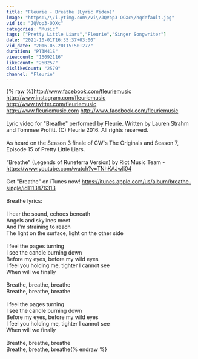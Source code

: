 ```yaml
---
title: "Fleurie - Breathe (Lyric Video)"
image: "https:\/\/i.ytimg.com\/vi\/JQVop3-OOXc\/hqdefault.jpg"
vid_id: "JQVop3-OOXc"
categories: "Music"
tags: ["Pretty Little Liars","Fleurie","Singer Songwriter"]
date: "2021-10-01T16:35:37+03:00"
vid_date: "2016-05-20T15:50:27Z"
duration: "PT3M41S"
viewcount: "16092116"
likeCount: "260257"
dislikeCount: "2579"
channel: "Fleurie"
---
```

{% raw %}<a rel="nofollow" target="blank" href="http://www.facebook.com/fleuriemusic">http://www.facebook.com/fleuriemusic</a><br /><a rel="nofollow" target="blank" href="http://www.instagram.com/fleuriemusic">http://www.instagram.com/fleuriemusic</a><br /><a rel="nofollow" target="blank" href="http://www.twitter.com/fleuriemusic">http://www.twitter.com/fleuriemusic</a><br /><a rel="nofollow" target="blank" href="http://www.fleuriemusic.com">http://www.fleuriemusic.com</a> <a rel="nofollow" target="blank" href="http://www.facebook.com/fleuriemusic">http://www.facebook.com/fleuriemusic</a><br /><br />Lyric video for &quot;Breathe&quot; performed by Fleurie. Written by Lauren Strahm and Tommee Profitt. (C) Fleurie 2016. All rights reserved.<br /><br />As heard on the Season 3 finale of CW's The Originals and Season 7, Episode 15 of Pretty Little Liars.<br /><br />“Breathe&quot; (Legends of Runeterra Version) by Riot Music Team - <a rel="nofollow" target="blank" href="https://www.youtube.com/watch?v=TNhKAJwlj04">https://www.youtube.com/watch?v=TNhKAJwlj04</a><br /><br />Get &quot;Breathe&quot; on iTunes now! <a rel="nofollow" target="blank" href="https://itunes.apple.com/us/album/breathe-single/id1113876313">https://itunes.apple.com/us/album/breathe-single/id1113876313</a><br /><br />Breathe lyrics:<br /><br />I hear the sound, echoes beneath<br />Angels and skylines meet<br />And I'm straining to reach <br />The light on the surface, light on the other side<br /><br />I feel the pages turning<br />I see the candle burning down<br />Before my eyes, before my wild eyes<br />I feel you holding me, tighter I cannot see<br />When will we finally<br /><br />Breathe, breathe, breathe<br />Breathe, breathe, breathe<br /><br />I feel the pages turning<br />I see the candle burning down<br />Before my eyes, before my wild eyes<br />I feel you holding me, tighter I cannot see<br />When will we finally<br /><br />Breathe, breathe, breathe<br />Breathe, breathe, breathe{% endraw %}
